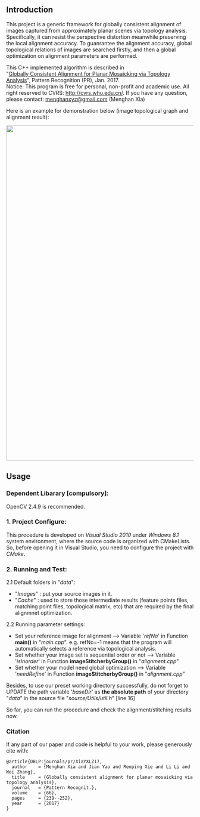## Introduction

This project is a generic framework for globally consistent alignment of images captured from approximately planar 
scenes via topology analysis. Specifically, it can resist the perspective distortion meanwhile preserving the local 
alignment accuracy. To guanrantee the alignment accuracy, global topological relations of images are searched firstly,
and then a global optimization on alignment parameters are performed.

This C++ implemented algorithm is described in  
"[Globally Consistent Alignment for Planar Mosaicking via Topology Analysis](http://menghanxia.github.io/papers/2017_Planar_Alignment_pr.pdf)", Pattern Recognition (PR), Jan. 2017.  
Notice: This program is free for personal, non-profit and academic use.
All right reserved to CVRS: http://cvrs.whu.edu.cn/. 
If you have any question, please contact: menghanxyz@gmail.com (Menghan Xia)

Here is an example for demonstration below (image topological graph and alignment result): 

<img src="docs/demo.png" width="900px"/>

## Usage
### Dependent Libarary [compulsory]:
OpenCV 2.4.9 is recommended.

### 1. Project Configure:
This procedure is developed on *Visual Studio 2010* under *Windows 8.1* system environment,
where the source code is organized with CMakeLists. So, before opening it in Visual Studio,
you need to configure the project with *CMake*.

### 2. Running and Test:
2.1 Default folders in "*data*":  
- "*Images*" : put your source images in it.
- "*Cache*"  : used to store those intermediate results (feature points files, matching point files, topological matrix, etc) that 
are required by the final alignmnet optimization.

2.2 Running parameter settings:  
- Set your reference image for alignment      							-->  Variable '*refNo*' in Function **main()** in "*main.cpp*". 
e.g. refNo=-1 means that the program will automatically selects a reference via topological analysis.
- Set whether your image set is sequential order or not         --> Variable '*isInorder*' in Function **imageStitcherbyGroup()** in "*alignment.cpp*"
- Set whether your model need global optimization         		--> Variable '*needRefine*' in Function **imageStitcherbyGroup()** in "*alignment.cpp*"

Besides, to use our preset working directory successfully, do not forget to UPDATE the path variable 
'*baseDir*' as **the absolute path** of your directory "*data*" in the source file "*source/Utils/util.h*" [line 16]

So far, you can run the procedure and check the alignment/stitching results now.

### Citation
If any part of our paper and code is helpful to your work, please generously cite with:
```
@article{DBLP:journals/pr/XiaYXLZ17,
  author    = {Menghan Xia and Jian Yao and Renping Xie and Li Li and Wei Zhang},
  title     = {Globally consistent alignment for planar mosaicking via topology analysis},
  journal   = {Pattern Recognit.},
  volume    = {66},
  pages     = {239--252},
  year      = {2017}
}
```
